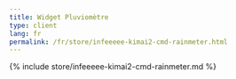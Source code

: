 ```yaml
---
title: Widget Pluviomètre
type: client
lang: fr
permalink: /fr/store/infeeeee-kimai2-cmd-rainmeter.html
---
```


{% include store/infeeeee-kimai2-cmd-rainmeter.md %}
